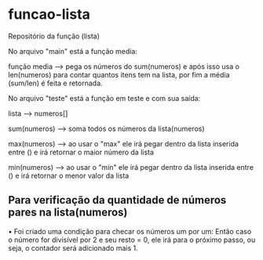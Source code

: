 # funcao-lista
Repositório da função (lista)

No arquivo "main" está a função media: 

função media --> pega os números do sum(numeros) e após isso usa o len(numeros) para contar quantos itens tem na lista, por fim a média (sum/len) é feita e retornada.

No arquivo "teste" está a função em teste e com sua saída:

lista --> numeros[]

sum(numeros) --> soma todos os números da lista(numeros)

max(numeros) --> ao usar o "max" ele irá pegar dentro da lista inserida entre () e irá retornar o maior número da lista

min(numeros) --> ao usar o "min" ele irá pegar dentro da lista inserida entre () e irá retornar o menor valor da lista

## Para verificação da quantidade de números pares na lista(numeros)

• Foi criado uma condição para checar os números um por um:
Então caso o número for divisível por 2 e seu resto = 0, ele irá para o próximo passo, ou seja, o contador será adicionado mais 1.

